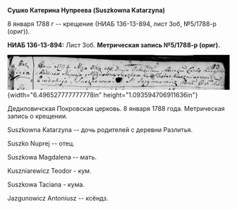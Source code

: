 **Сушко Катерина Нупреева (Suszkowna Katarzyna)**

8 января 1788 г -- крещение (НИАБ 136-13-894, лист 3об, №5/1788-р
(ориг)).

**НИАБ 136-13-894:** Лист 3об. **Метрическая запись №5/1788-р (ориг).**

![](./media/0483b6c1f6b597eeba45c34c0243018698e19ec1.png){width="6.496527777777778in"
height="1.093594706911636in"}

Дедиловичская Покровская церковь. 8 января 1788 года. Метрическая запись
о крещении.

Suszkowna Katarzyna -- дочь родителей с деревни Разлитья.

Suszko Nuprej -- отец.

Suszkowa Magdalena -- мать.

Kuszniarewicz Teodor - кум.

Suszkowa Taciana - кума.

Jazgunowicz Antoniusz -- ксёндз.
